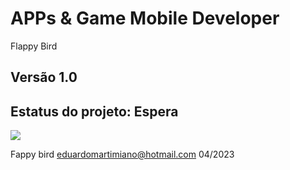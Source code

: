 # APPs & Game Mobile Developer
  Flappy Bird

## Versão 1.0

## Estatus do projeto: Espera



![](https://www.infomoney.com.br/wp-content/uploads/2019/06/flappy-birds.jpg)



Fappy bird                  <eduardomartimiano@hotmail.com>                                      04/2023
